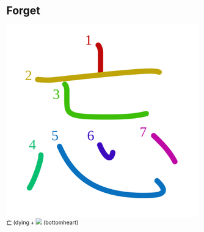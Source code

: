 # Forget
![5fd8](Kanji/kanji-colorize/5fd8.svg)
[亡](Kanji/kanji-dict/亡.md) (dying + ![](http://www.kanjidamage.com/assets/radsmall/heartbottom-9e56e0a0233a18e46572cd863b74559bcd8b77d7b5b1bbbed4af2b91f061d5ba.jpg) (bottomheart)